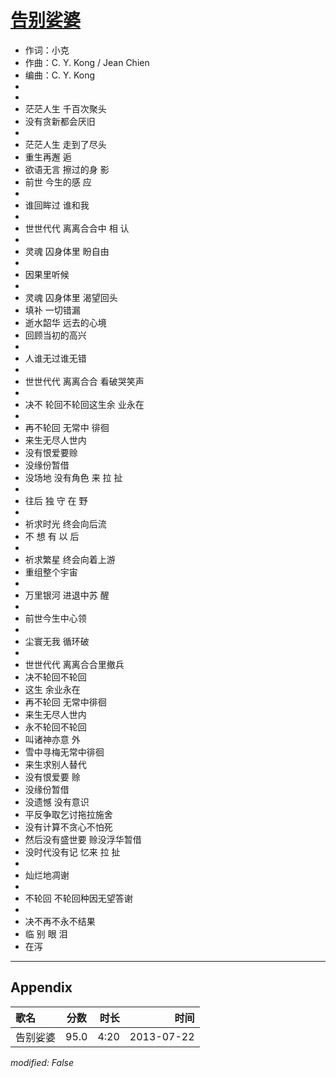 # [告别娑婆](https://music.163.com/song?id=27483201)

* 作词：小克
* 作曲：C. Y. Kong / Jean Chien
* 编曲：C. Y. Kong
*
*
* 茫茫人生 千百次聚头
* 没有贪新都会厌旧
* 
* 茫茫人生 走到了尽头
* 重生再邂 逅
* 欲语无言 擦过的身 影
* 前世 今生的感 应
* 
* 谁回眸过 谁和我
* 
* 世世代代 离离合合中 相 认
* 
* 灵魂 囚身体里 盼自由
* 
* 因果里听候
* 
* 灵魂 囚身体里 渴望回头
* 填补 一切错漏
* 逝水韶华 远去的心境
* 回顾当初的高兴
* 
* 人谁无过谁无错
* 
* 世世代代 离离合合 看破哭笑声
* 
* 决不 轮回不轮回这生余 业永在
* 
* 再不轮回 无常中 徘徊
* 来生无尽人世内
* 没有恨爱要赊
* 没缘份暂借
* 没场地 没有角色 来 拉 扯
* 
* 往后 独 守 在 野
* 
* 祈求时光 终会向后流
* 不 想 有 以 后
* 
* 祈求繁星 终会向着上游
* 重组整个宇宙
* 
* 万里银河 进退中苏 醒
* 
* 前世今生中心领
* 
* 尘寰无我 循环破
* 
* 世世代代 离离合合里撤兵
* 决不轮回不轮回
* 这生 余业永在
* 再不轮回 无常中徘徊
* 来生无尽人世内
* 永不轮回不轮回
* 叫诸神亦意 外
* 雪中寻梅无常中徘徊
* 来生求别人替代
* 没有恨爱要 赊
* 没缘份暂借
* 没遗憾 没有意识
* 平反争取乞讨拖拉施舍
* 没有计算不贪心不怕死
* 然后没有盛世要 赊没浮华暂借
* 没时代没有记 忆来 拉 扯
* 
* 灿烂地凋谢
* 
* 不轮回 不轮回种因无望答谢
* 
* 决不再不永不结果
* 临 别 眼 泪
* 在泻


---

## Appendix

|歌名|分数|时长|时间|
|:---|:---:|---:|---:|
|告别娑婆|95.0|4:20|2013-07-22

*modified: False*